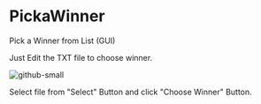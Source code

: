 # PickaWinner
Pick a Winner from List (GUI)

Just Edit the TXT file to choose winner.

![github-small](çekiliş.jpeg)

Select file from "Select" Button and click "Choose Winner" Button.
